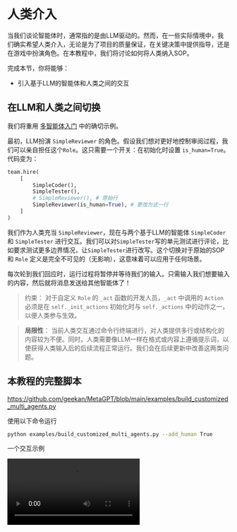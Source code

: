 # 人类介入

当我们谈论智能体时，通常指的是由LLM驱动的。然而，在一些实际情境中，我们确实希望人类介入，无论是为了项目的质量保证，在关键决策中提供指导，还是在游戏中扮演角色。在本教程中，我们将讨论如何将人类纳入SOP。

完成本节，你将能够：

- 引入基于LLM的智能体和人类之间的交互

## 在LLM和人类之间切换

我们将重用 [多智能体入门](multi_agent_101) 中的确切示例。

最初，LLM扮演 `SimpleReviewer` 的角色。假设我们想对更好地控制审阅过程，我们可以亲自担任这个`Role`。这只需要一个开关：在初始化时设置 `is_human=True`。代码变为：

```python
team.hire(
    [
        SimpleCoder(),
        SimpleTester(),
        # SimpleReviewer(), # 原始行
        SimpleReviewer(is_human=True), # 更改为这一行
    ]
)
```

我们作为人类充当 `SimpleReviewer`，现在与两个基于LLM的智能体 `SimpleCoder` 和 `SimpleTester` 进行交互。我们可以对`SimpleTester`写的单元测试进行评论，比如要求测试更多边界情况，让`SimpleTester`进行改写。这个切换对于原始的SOP和 `Role` 定义是完全不可见的（无影响），这意味着可以应用于任何场景。

每次轮到我们回应时，运行过程将暂停并等待我们的输入。只需输入我们想要输入的内容，然后就将消息发送给其他智能体了！

> 约束：
> 对于自定义 `Role` 的 `_act` 函数的开发人员，`_act` 中调用的 `Action` 必须是在 `self._init_actions` 初始化时与 `self._actions` 中的动作之一，以便人类参与生效。

> <b>局限性</b>：
> 当前人类交互通过命令行终端进行，对人类提供多行或结构化的内容较为不便。同时，人类需要像LLM一样在格式或内容上遵循提示词，以使获得人类输入后的后续流程正常运行。我们会在后续更新中改善这两类问题。

## 本教程的完整脚本

https://github.com/geekan/MetaGPT/blob/main/examples/build_customized_multi_agents.py

使用以下命令运行

```sh
python examples/build_customized_multi_agents.py --add_human True
```

一个交互示例

<video  controls>
  <source src="/image/guide/tutorials/human_engagement.mp4" type="video/mp4">
</video>
